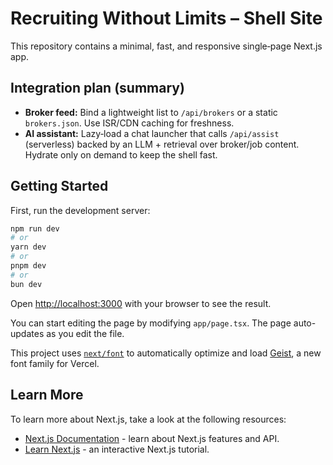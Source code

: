 # Recruiting Without Limits – Shell Site

This repository contains a minimal, fast, and responsive single‑page Next.js app.

## Integration plan (summary)

- **Broker feed:** Bind a lightweight list to `/api/brokers` or a static `brokers.json`. Use ISR/CDN caching for freshness.
- **AI assistant:** Lazy‑load a chat launcher that calls `/api/assist` (serverless) backed by an LLM + retrieval over broker/job content. Hydrate only on demand to keep the shell fast.

## Getting Started

First, run the development server:

```bash
npm run dev
# or
yarn dev
# or
pnpm dev
# or
bun dev
```

Open [http://localhost:3000](http://localhost:3000) with your browser to see the result.

You can start editing the page by modifying `app/page.tsx`. The page auto-updates as you edit the file.

This project uses [`next/font`](https://nextjs.org/docs/app/building-your-application/optimizing/fonts) to automatically optimize and load [Geist](https://vercel.com/font), a new font family for Vercel.

## Learn More

To learn more about Next.js, take a look at the following resources:

- [Next.js Documentation](https://nextjs.org/docs) - learn about Next.js features and API.
- [Learn Next.js](https://nextjs.org/learn) - an interactive Next.js tutorial.
